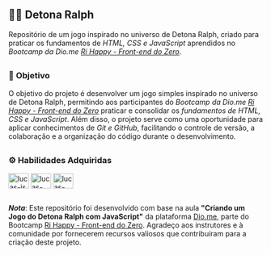 
## 👊🏼 **Detona Ralph**
Repositório de um jogo inspirado no universo de Detona Ralph, criado para praticar os fundamentos de *HTML, CSS e JavaScript* aprendidos no *Bootcamp da Dio.me [Ri Happy - Front-end do Zero](https://web.dio.me/track/coding-future-front-end-do-zero)*.
##
### 🔨 **Objetivo**
O objetivo do projeto é desenvolver um jogo simples inspirado no universo de Detona Ralph, permitindo aos participantes do *Bootcamp da Dio.me [Ri Happy - Front-end do Zero](https://web.dio.me/track/coding-future-front-end-do-zero)* praticar e consolidar os *fundamentos de HTML, CSS e JavaScript*. Além disso, o projeto serve como uma oportunidade para aplicar conhecimentos de *Git e GitHub*, facilitando o controle de versão, a colaboração e a organização do código durante o desenvolvimento.
##
### ⚙️ **Habilidades Adquiridas**
<div style="display: inline_block"<br>
  <img align="center" alt="lucas-js" height="30" width="40" src="https://cdn.jsdelivr.net/gh/devicons/devicon/icons/javascript/javascript-original.svg" />
  <img align="center" alt="lucas-html" height="30" width="40" src="https://cdn.jsdelivr.net/gh/devicons/devicon/icons/html5/html5-original.svg" />
  <img align="center" alt="lucas-css" height="30" width="40" src="https://cdn.jsdelivr.net/gh/devicons/devicon/icons/css3/css3-original.svg" />
</div>

##
***Nota***: Este repositório foi desenvolvido com base na aula **"Criando um Jogo do Detona Ralph com JavaScript"** da plataforma [Dio.me](https://web.dio.me/home), parte do Bootcamp [Ri Happy - Front-end do Zero](https://web.dio.me/track/coding-future-front-end-do-zero). Agradeço aos instrutores e à comunidade por fornecerem recursos valiosos que contribuíram para a criação deste projeto.

